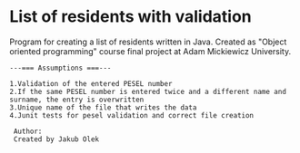 # List of residents with validation

Program for creating a list of residents written in Java. Created as "Object oriented programming" course final project at Adam Mickiewicz University.


    ---=== Assumptions ===---
    
    1.Validation of the entered PESEL number
    2.If the same PESEL number is entered twice and a different name and surname, the entry is overwritten
    3.Unique name of the file that writes the data
    4.Junit tests for pesel validation and correct file creation
    
	 Author:
	 Created by Jakub Olek
